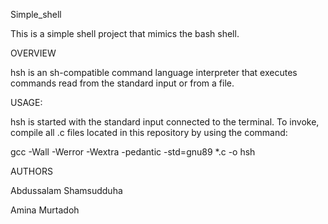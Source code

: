 Simple_shell

This is a simple shell project that mimics the bash shell.

OVERVIEW

hsh is an sh-compatible command language interpreter that executes commands read from the standard input or from a file.

USAGE:

hsh is started with the standard input connected to the terminal. To invoke, compile all .c files located in this repository by using the command:

gcc -Wall -Werror -Wextra -pedantic -std=gnu89 *.c -o hsh

AUTHORS

Abdussalam Shamsudduha

Amina Murtadoh
